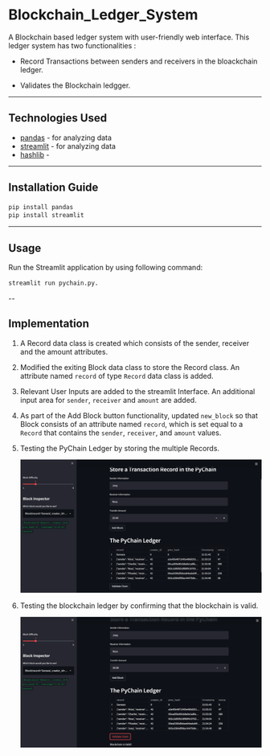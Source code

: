 # Blockchain_Ledger_System

A Blockchain based ledger system with user-friendly web interface. This ledger system has two functionalities :

* Record Transactions between senders and receivers in the bloackchain ledger.

* Validates the Blockchain ledgger.

---

## Technologies Used

* [pandas](https://pypi.org/project/pandas/) - for analyzing data
* [streamlit](https://pypi.org/project/pandas/) - for analyzing data
* [hashlib]() -

---

## Installation Guide

```bash
pip install pandas
pip install streamlit

```

---

## Usage

Run the Streamlit application by using following command:

```bash
streamlit run pychain.py.

```

--

## Implementation

1) A Record data class is created which consists of the sender, receiver and the amount attributes.

2) Modified the exiting Block data class to store the Record class. An attribute named `record` of type `Record` data class is added.

3) Relevant User Inputs are added to the streamlit Interface. An additional input area for `sender`, `receiver` and `amount` are added.

4) As part of the Add Block button functionality, updated `new_block` so that Block consists of an attribute named `record`, which is set equal to a `Record` that contains the `sender`, `receiver`, and `amount` values.

5) Testing the PyChain Ledger by storing the multiple Records.

    ![add_blocks](Images/add_blocks.png)

6) Testing the blockchain ledger by confirming that the blockchain is valid.

    ![validation](Images/validation.png)
